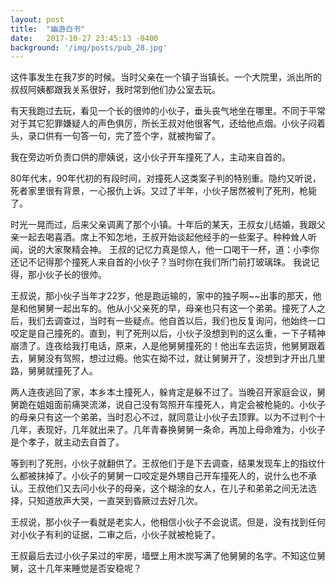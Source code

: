 ```yaml
---
layout: post
title:  "幽游白书"
date:   2017-10-27 23:45:13 -0400
background: '/img/posts/pub_28.jpg'
---
```


这件事发生在我7岁的时候。当时父亲在一个镇子当镇长。一个大院里，派出所的叔叔阿姨都跟我关系很好，我时常到他们办公室去玩。

有天我跑过去玩，看见一个长的很帅的小伙子，垂头丧气地坐在哪里。不同于平常对于其它犯罪嫌疑人的声色俱厉，所长王叔对他很客气，还给他点烟。小伙子闷着头，录口供有一句答一句，完了签个字，就被拘留了。

我在旁边听负责口供的廖姨说，这小伙子开车撞死了人，主动来自首的。

80年代末，90年代初的有段时间，对撞死人这类案子判的特别重。隐约又听说，死者家里很有背景，一心报仇上诉。又过了半年，小伙子居然被判了死刑，枪毙了。

时光一晃而过，后来父亲调离了那个小镇。十年后的某天，王叔女儿结婚，我跟父亲一起去喝喜酒。席上不知怎地，王叔开始谈起他经手的一些案子。种种耸人听闻，说的大家聚精会神。
王叔的记忆力真是惊人，他一口喝干一杯，道：小李你还记不记得那个撞死人来自首的小伙子？当时你在我们所门前打玻璃珠。
我说记得，那小伙子长的很帅。

王叔说，那小伙子当年才22岁，他是跑运输的，家中的独子啊~~出事的那天，他是和他舅舅一起出车的。他从小父亲死的早，母亲也只有这一个弟弟。撞死了人之后，我们去调查过，当时有一些疑点。他自首以后，我们也反复询问，他始终一口咬定是自己撞死的。直到，判了死刑以后，小伙子没想到判的这么重，一下子精神崩溃了。连夜给我打电话，原来，人是他舅舅撞死的！他出车去运货，他舅舅跟着去，舅舅没有驾照，想过过瘾。他实在拗不过，就让舅舅开了，没想到才开出几里路，舅舅就撞死了人。

两人连夜逃回了家，本乡本土撞死人，躲肯定是躲不过了。当晚召开家庭会议，舅舅跪在姐姐面前痛哭流涕，说自己没有驾照开车撞死人，肯定会被枪毙的。小伙子的母亲只有这一个弟弟，当时忍心不过，就同意让小伙子去顶罪。以为不过判个十几年，表现好，几年就出来了。几年青春换舅舅一条命，再加上母命难为，小伙子是个孝子，就主动去自首了。

等到判了死刑，小伙子就翻供了。王叔他们于是下去调查，结果发现车上的指纹什么都被抹掉了。小伙子的舅舅一口咬定是外甥自己开车撞死人的，说什么也不承认。王叔他们又去问小伙子的母亲，这个糊涂的女人，在儿子和弟弟之间无法选择，只知道放声大哭，一直哭到昏厥过去好几次。

王叔说，那小伙子一看就是老实人，他相信小伙子不会说谎。但是，没有找到任何对小伙子有利的证据，二审之后，小伙子就被枪毙了。

王叔最后去过小伙子呆过的牢房，墙壁上用木炭写满了他舅舅的名字。不知这位舅舅，这十几年来睡觉是否安稳呢？
